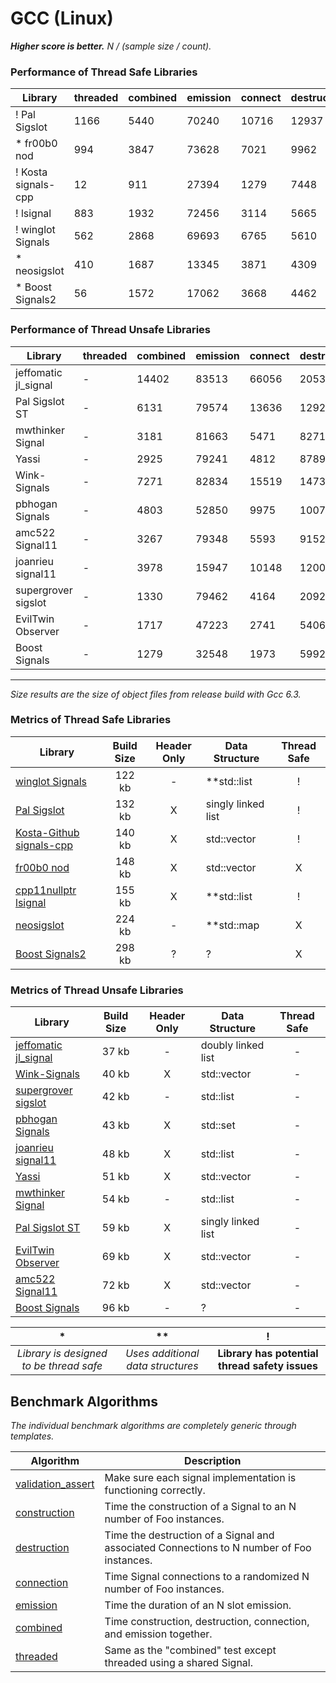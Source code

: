 
# GCC (Linux)

**_Higher score is better._** _N / (sample size / count)._

### Performance of Thread Safe Libraries

| Library | threaded | combined | emission | connect | destruct | construct | total |
|---------|----------|----------|----------|---------|----------|-----------|-------|
| ! Pal Sigslot | 1166 | 5440 | 70240 | 10716 | 12937 | 163314 | 263813 |
| * fr00b0 nod | 994 | 3847 | 73628 | 7021 | 9962 | 164957 | 260409 |
| ! Kosta signals-cpp | 12 | 911 | 27394 | 1279 | 7448 | 192119 | 229164 |
| ! lsignal | 883 | 1932 | 72456 | 3114 | 5665 | 142482 | 226531 |
| ! winglot Signals | 562 | 2868 | 69693 | 6765 | 5610 | 54596 | 140094 |
| * neosigslot | 410 | 1687 | 13345 | 3871 | 4309 | 90011 | 113634 |
| * Boost Signals2 | 56 | 1572 | 17062 | 3668 | 4462 | 15082 | 41902 |

### Performance of Thread Unsafe Libraries

| Library | threaded | combined | emission | connect | destruct | construct | total |
|---------|----------|----------|----------|---------|----------|-----------|-------|
| jeffomatic jl_signal | - | 14402 | 83513 | 66056 | 20536 | 124488 | 308996 |
| Pal Sigslot ST | - | 6131 | 79574 | 13636 | 12923 | 174087 | 286351 |
| mwthinker Signal | - | 3181 | 81663 | 5471 | 8271 | 174375 | 272962 |
| Yassi | - | 2925 | 79241 | 4812 | 8789 | 168052 | 263818 |
| Wink-Signals | - | 7271 | 82834 | 15519 | 14730 | 141276 | 261631 |
| pbhogan Signals | - | 4803 | 52850 | 9975 | 10074 | 179176 | 256877 |
| amc522 Signal11 | - | 3267 | 79348 | 5593 | 9152 | 158937 | 256297 |
| joanrieu signal11 | - | 3978 | 15947 | 10148 | 12002 | 187540 | 229615 |
| supergrover sigslot | - | 1330 | 79462 | 4164 | 2092 | 138097 | 225145 |
| EvilTwin Observer | - | 1717 | 47223 | 2741 | 5406 | 141403 | 198489 |
| Boost Signals | - | 1279 | 32548 | 1973 | 5992 | 37808 | 79601 |

___
_Size results are the size of object files from release build with Gcc 6.3._

### Metrics of Thread Safe Libraries

| Library | Build Size | Header Only | Data Structure | Thread Safe |
| ------- |:----------:|:-----------:| -------------- |:-----------:|
| [winglot Signals](https://github.com/winglot/Signals) | 122 kb | - | **std::list | ! |
| [Pal Sigslot](https://github.com/palacaze/sigslot) | 132 kb | X | singly linked list | ! |
| [Kosta-Github signals-cpp](https://github.com/Kosta-Github/signals-cpp) | 140 kb | X | std::vector | ! |
| [fr00b0 nod](https://github.com/fr00b0/nod) | 148 kb | X | std::vector | X |
| [cpp11nullptr lsignal](https://github.com/cpp11nullptr/lsignal) | 155 kb | X | **std::list | ! |
| [neosigslot](http://www.i42.co.uk/stuff/neosigslot.htm) | 224 kb | - | **std::map | X |
| [Boost Signals2](http://www.boost.org/doc/libs/1_58_0/doc/html/signals2.html) | 298 kb | ? | ? | X |

### Metrics of Thread Unsafe Libraries

| Library | Build Size | Header Only | Data Structure | Thread Safe |
| ------- |:----------:|:-----------:| -------------- |:-----------:|
| [jeffomatic jl_signal](https://github.com/jeffomatic/jl_signal) | 37 kb | - | doubly linked list | - |
| [Wink-Signals](https://github.com/miguelmartin75/Wink-Signals) | 40 kb | X | std::vector | - |
| [supergrover sigslot](https://github.com/supergrover/sigslot) | 42 kb | - | std::list | - |
| [pbhogan Signals](https://github.com/pbhogan/Signals) | 43 kb | X | std::set | - |
| [joanrieu signal11](https://github.com/joanrieu/signal11) | 48 kb | X | std::list | - |
| [Yassi](http://www.codeproject.com/Articles/867044/Yassi-Yet-Another-Signal-Slot-Implementation) | 51 kb | X | std::vector | - |
| [mwthinker Signal](https://github.com/mwthinker/Signal) | 54 kb | - | std::list | - |
| [Pal Sigslot ST](https://github.com/palacaze/sigslot) | 59 kb | X | singly linked list | - |
| [EvilTwin Observer](http://eviltwingames.com/blog/the-observer-pattern-revisited/) | 69 kb | X | std::vector | - |
| [amc522 Signal11](https://github.com/amc522/Signal11) | 72 kb | X | std::vector | - |
| [Boost Signals](http://www.boost.org/doc/libs/1_56_0/doc/html/signals.html) | 96 kb | - | ? | - |

| * | ** | ! |
|:-:|:--:|:-:|
| _Library is designed to be thread safe_ | _Uses additional data structures_ | **Library has potential thread safety issues** |

Benchmark Algorithms
--------------------

_The individual benchmark algorithms are completely generic through templates._

| Algorithm | Description |
| --------- | ----------- |
| [validation_assert](https://github.com/NoAvailableAlias/signal-slot-benchmarks/blob/master/benchmark.hpp#L27) | Make sure each signal implementation is functioning correctly. |
| [construction](https://github.com/NoAvailableAlias/signal-slot-benchmarks/blob/master/benchmark.hpp#L56) | Time the construction of a Signal to an N number of Foo instances. |
| [destruction](https://github.com/NoAvailableAlias/signal-slot-benchmarks/blob/master/benchmark.hpp#L77) | Time the destruction of a Signal and associated Connections to N number of Foo instances. |
| [connection](https://github.com/NoAvailableAlias/signal-slot-benchmarks/blob/master/benchmark.hpp#L105) | Time Signal connections to a randomized N number of Foo instances. |
| [emission](https://github.com/NoAvailableAlias/signal-slot-benchmarks/blob/master/benchmark.hpp#L130) | Time the duration of an N slot emission. |
| [combined](https://github.com/NoAvailableAlias/signal-slot-benchmarks/blob/master/benchmark.hpp#L157) | Time construction, destruction, connection, and emission together. |
| [threaded](https://github.com/NoAvailableAlias/signal-slot-benchmarks/blob/master/benchmark.hpp#L182) | Same as the "combined" test except threaded using a shared Signal. |
<br/>
